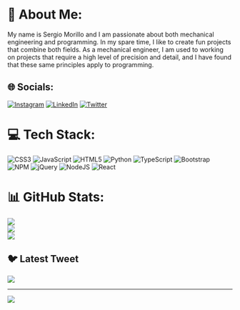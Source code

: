 # 💫 About Me:
My name is Sergio Morillo and I am passionate about both mechanical engineering and programming. In my spare time, I like to create fun projects that combine both fields. As a mechanical engineer, I am used to working on projects that require a high level of precision and detail, and I have found that these same principles apply to programming.


## 🌐 Socials:
 [![Instagram](https://img.shields.io/badge/Instagram-%23E4405F.svg?logo=Instagram&logoColor=white)](https://instagram.com/sergioalebike) [![LinkedIn](https://img.shields.io/badge/LinkedIn-%230077B5.svg?logo=linkedin&logoColor=white)](https://www.linkedin.com/in/sergio-alejandro-morillo/) [![Twitter](https://img.shields.io/badge/Twitter-%231DA1F2.svg?logo=Twitter&logoColor=white)](https://twitter.com/@sergio_ale1) 

# 💻 Tech Stack:
![CSS3](https://img.shields.io/badge/css3-%231572B6.svg?style=for-the-badge&logo=css3&logoColor=white) ![JavaScript](https://img.shields.io/badge/javascript-%23323330.svg?style=for-the-badge&logo=javascript&logoColor=%23F7DF1E) ![HTML5](https://img.shields.io/badge/html5-%23E34F26.svg?style=for-the-badge&logo=html5&logoColor=white) ![Python](https://img.shields.io/badge/python-3670A0?style=for-the-badge&logo=python&logoColor=ffdd54) ![TypeScript](https://img.shields.io/badge/typescript-%23007ACC.svg?style=for-the-badge&logo=typescript&logoColor=white) ![Bootstrap](https://img.shields.io/badge/bootstrap-%23563D7C.svg?style=for-the-badge&logo=bootstrap&logoColor=white) ![NPM](https://img.shields.io/badge/NPM-%23000000.svg?style=for-the-badge&logo=npm&logoColor=white) ![jQuery](https://img.shields.io/badge/jquery-%230769AD.svg?style=for-the-badge&logo=jquery&logoColor=white) ![NodeJS](https://img.shields.io/badge/node.js-6DA55F?style=for-the-badge&logo=node.js&logoColor=white) ![React](https://img.shields.io/badge/react-%2320232a.svg?style=for-the-badge&logo=react&logoColor=%2361DAFB)
# 📊 GitHub Stats:
![](https://github-readme-stats.vercel.app/api?username=SergioAMT&theme=react&hide_border=false&include_all_commits=false&count_private=false)<br/>
![](https://github-readme-streak-stats.herokuapp.com/?user=SergioAMT&theme=react&hide_border=false)<br/>
![](https://github-readme-stats.vercel.app/api/top-langs/?username=SergioAMT&theme=react&hide_border=false&include_all_commits=false&count_private=false&layout=compact)

## 🐦 Latest Tweet
[![](https://gtce.itsvg.in/api?username=@sergio_ale1)](https://github.com/VishwaGauravIn/github-twitter-card-embed)

---
[![](https://visitcount.itsvg.in/api?id=SergioAMT&icon=0&color=0)](https://visitcount.itsvg.in)

<!-- Proudly created with GPRM ( https://gprm.itsvg.in ) -->
